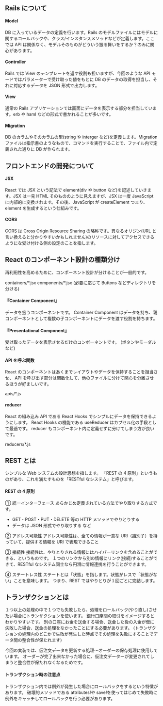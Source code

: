 ## Rails について

#### Model

DB に入っているデータの定義を行います。Rails のモデルファイルにはモデルに関するコールバックや、クラス/インスタンスメソッドなどが定義します。ここでは API は関係なく、モデルそのものがどういう振る舞いをするか？のみに関心があります。

#### Controller

Rails では View のテンプレートを返す役割も担いますが、今回のような API モードではパラメーターで受け取った値をもとに DB のデータの取得を担当し、それに対応するデータを JSON 形式で出力します。

#### View

通常の Rails アプリケーションでは画面にデータを表示する部分を担当しています。erb や haml などの形式で書かれることが多いです。

#### Migration

DB のカラムやそのカラムの型(string や interger など)を定義します。Migration ファイルは指示書のようなもので、コマンドを実行することで、ファイル内で定義された通りに DB が作られます。

## フロントエンドの開発について

#### JSX

React では JSX という記法で element(div や button など)を記述していきます。JSX は一見 HTML そのもののように見えますが、JSX は一度 JavaScript に内部的に変換されます。その後、JavaScript が createElement つまり、element を生成するという仕組みです。

#### CORS

CORS は Cross Origin Resource Sharing の略称です。異なるオリジン(URL と言い換えると分かりやすいかもしれません)のリソースに対してアクセスできるようにな受け付ける側の設定のことを指します。

## React のコンポーネント設計の種類分け

再利用性を高めるために、コンポーネント設計が分けることが一般的です。

containers/\*.jsx
components/\*.jsx (必要に応じて Buttons などディレクトリを分ける)

#### 『Container Component』

データを扱うコンポーネントです。
Container Component はデータを持ち、親コンポーネントとして複数の子コンポーネントにデータを渡す役割を持ちます。

#### 『Presentational Component』

受け取ったデータを表示させるだけのコンポーネントです。
(ボタンやモーダルなど)

#### API を呼ぶ関数

React のコンポーネントはあくまでレイアウトやデータを保持することを担当させ、
API を呼び出す部分は関数化して、他のファイルに分けて関心を分離させるほうが好ましいです。

apis/\*.js

#### reducer

React の組み込み API である React Hooks でシンプルにデータを保持できるようにします。
React Hooks の機能である useReducer はカプセル化の手段として最適です。
reducer もコンポーネント内に定義せずに分けてしまう方が良いです。

reducers/\*.js

## REST とは

シンプルな Web システムの設計思想を指します。
「REST の 4 原則」というものがあり、これを満たすものを「RESTful なシステム」と呼びます。

#### REST の 4 原則

① 統一インターフェース
あらかじめ定義されている方法でやり取りする方式です。

- GET・POST・PUT・DELETE 等の HTTP メソッドでやりとりする
- データは JSON 形式でやり取りする
  など

② アドレス可能性
アドレス可能性は、全ての情報が一意な URI（識別子）を持っていて、提供する情報を URI で表現できること

③ 接続性
接続性は、やりとりされる情報にはハイパーリンクを含めることができる、というものです。
１つのリンクから別の情報にリンク(接続)することができて、RESTful なシステム同士なら円滑に情報連携を行うことができます。

④ ステートレス性
ステートとは「状態」を指します。状態がレスで「状態がない」ことを意味します。
つまり、REST ではやりとりが１回ごとに完結します。

## トランザクションとは

１つ以上の処理の中で１つでも失敗したら、処理をロールバック(やり直し)させたい場合にトランザクションを使います。
銀行口座間の取引をイメージするとわかりやすいです。
別の口座にお金を送金する場合、送金した後の入金が仮に失敗した場合、送金の処理をなかったことにする必要があります。
(トランザクションの処理内のどこかで失敗が発生した時点でその処理を失敗にすることでデータ間の整合性が保たれます)

今回の実装では、仮注文データを更新する処理〜オーダーの保存処理に使用しています。
オーダーが完了出来なかった場合に、仮注文データーが変更されてしまうと整合性が保たれなくなるためです。

#### トランザクション時の注意点

トランザクション内では例外が発生した場合にロールバックをするという特徴があります。
破壊的メソッドである attributes!や save!を使ってはじめて失敗時に例外をキャッチしてロールバックを行う必要があります。
